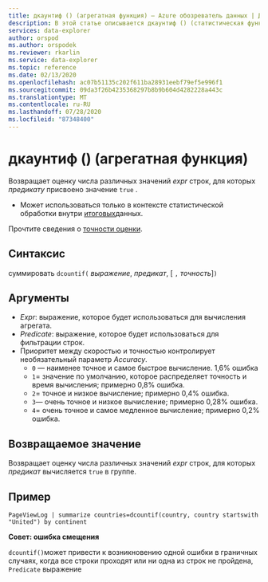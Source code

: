 ```yaml
---
title: дкаунтиф () (агрегатная функция) — Azure обозреватель данных | Документация Майкрософт
description: В этой статье описывается дкаунтиф () (статистическая функция) в Azure обозреватель данных.
services: data-explorer
author: orspod
ms.author: orspodek
ms.reviewer: rkarlin
ms.service: data-explorer
ms.topic: reference
ms.date: 02/13/2020
ms.openlocfilehash: ac07b51135c202f611ba28931eebf79ef5e996f1
ms.sourcegitcommit: 09da3f26b4235368297b8b9b604d4282228a443c
ms.translationtype: MT
ms.contentlocale: ru-RU
ms.lasthandoff: 07/28/2020
ms.locfileid: "87348400"
---
```

# <a name="dcountif-aggregation-function"></a>дкаунтиф () (агрегатная функция)

Возвращает оценку числа различных значений *expr* строк, для которых *предикату* присвоено значение `true` . 

* Может использоваться только в контексте статистической обработки внутри [итоговых](summarizeoperator.md)данных.

Прочтите сведения о [точности оценки](dcount-aggfunction.md#estimation-accuracy).

## <a name="syntax"></a>Синтаксис

суммировать `dcountif(` *выражение*, *предикат*, [ `,` *точность*]`)`

## <a name="arguments"></a>Аргументы

* *Expr*: выражение, которое будет использоваться для вычисления агрегата.
* *Predicate*: выражение, которое будет использоваться для фильтрации строк.
* Приоритет между скоростью и точностью контролирует необязательный параметр *Accuracy*.
    * `0` — наименее точное и самое быстрое вычисление. 1,6% ошибка
    * `1`= значение по умолчанию, которое распределяет точность и время вычисления; примерно 0,8% ошибка.
    * `2`= точное и низкое вычисление; примерно 0,4% ошибка.
    * `3`— очень точное и низкое вычисление; примерно 0,28% ошибка.
    * `4`= очень точное и самое медленное вычисление; примерно 0,2% ошибка.
    
## <a name="returns"></a>Возвращаемое значение

Возвращает оценку числа различных значений *expr* строк, для которых *предикат* вычисляется `true` в группе. 

## <a name="example"></a>Пример

```kusto
PageViewLog | summarize countries=dcountif(country, country startswith "United") by continent
```

**Совет: ошибка смещения**

`dcountif()`может привести к возникновению одной ошибки в граничных случаях, когда все строки проходят или ни одна из строк не пройдена, `Predicate` выражение